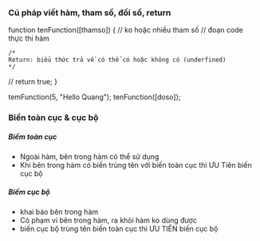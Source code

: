 ### Cú pháp viết hàm, tham số, đối số, return

function tenFunction([thamso]) { // ko hoặc nhiều tham số
// đoạn code thực thi hàm

    /*
    Return: biểu thức trả về có thể có hoặc không có (underfined)
    */

// return true;
}

temFunction(5, "Hello Quang");
tenFunction([doso]);

### Biến toàn cục & cục bộ

##### Biếm toàn cục

- Ngoài hàm, bên trong hàm có thể sử dụng
- Khi bên trong hàm có biến trùng tên với biến toàn cục thì ƯU Tiên biến cục bộ

##### Biếm cục bộ

- khai báo bên trong hàm
- Có phạm vi bên trong hàm, ra khỏi hàm ko dùng được
- biến cục bộ trùng tên biến toàn cục thì ƯU TIÊN biến cục bộ
